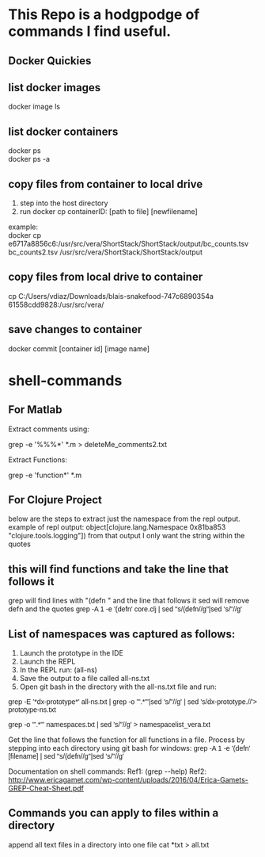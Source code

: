 # This Repo is a hodgpodge of commands I find useful.

## Docker Quickies

## list docker images
docker image ls
## list docker containers
docker ps <br>
docker ps -a
## copy files from container to local drive
1. step into the host directory
2. run docker cp containerID: [path to file] [newfilename]
 
example: <br>
docker cp e6717a8856c6:/usr/src/vera/ShortStack/ShortStack/output/bc_counts.tsv bc_counts2.tsv
/usr/src/vera/ShortStack/ShortStack/output

## copy files from local drive to container 
cp C:/Users/vdiaz/Downloads/blais-snakefood-747c6890354a 61558cdd9828:/usr/src/vera/

## save changes to container
docker commit [container id] [image name]
# shell-commands
## For Matlab
Extract comments using:

grep -e '%%%*' *.m > deleteMe_comments2.txt

Extract Functions:

grep -e 'function*' *.m


## For Clojure Project
 below are the steps to extract just the namespace from the repl output.
 example of repl output: 
 object[clojure.lang.Namespace 0x81ba853 "clojure.tools.logging"])
 from that output I only want the string within the quotes

## this will find functions and take the line that follows it
grep will find lines with "(defn " and the line that follows it
sed will remove defn and the quotes
<font face="Arial">
 grep -A 1 -e '(defn' core.clj | sed "s/(defn//g"|sed 's/"//g'
</font>
## List of namespaces was captured as follows: 
1.	Launch the prototype in the IDE
2.	Launch the REPL
3.	In the REPL run: (all-ns)
4.	Save the output to a file called all-ns.txt
5.	Open git bash in the directory with the all-ns.txt file and run: 

<font face="Arial"> 
grep -E '*dx-prototype*' all-ns.txt | grep -o '".*"'|sed 's/"//g' | sed 's/dx-prototype.//'> prototype-ns.txt
 
grep -o '".*"' namespaces.txt | sed 's/"//g' > namespacelist_vera.txt

</font>

Get the line that follows the function for all functions in a file. Process by stepping into each directory using git bash for windows:
<font face="Arial"> 
grep -A 1 -e '(defn' [filename] | sed "s/(defn//g"|sed 's/"//g'
</font>

 Documentation on shell commands:
 Ref1: (grep --help) 
 Ref2: http://www.ericagamet.com/wp-content/uploads/2016/04/Erica-Gamets-GREP-Cheat-Sheet.pdf
 
 ## Commands you can apply to files within a directory
 append all text files in a directory into one file
 cat *txt > all.txt
